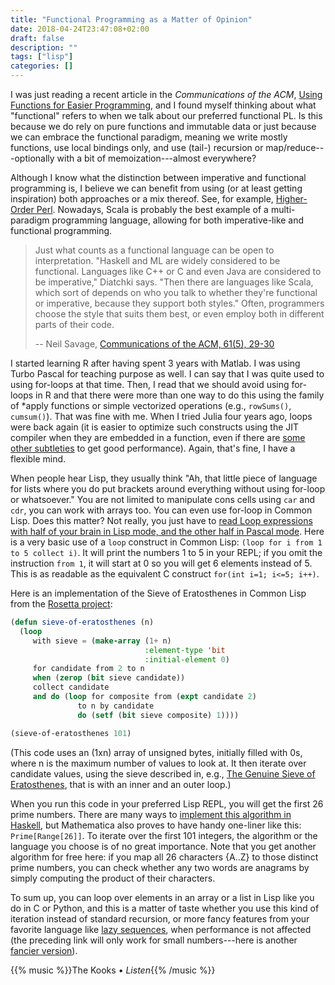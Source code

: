 ```yaml
---
title: "Functional Programming as a Matter of Opinion"
date: 2018-04-24T23:47:08+02:00
draft: false
description: ""
tags: ["lisp"]
categories: []
---
```


I was just reading a recent article in the *Communications of the ACM*, [Using Functions for Easier Programming](https://cacm.acm.org/magazines/2018/5/227202-using-functions-for-easier-programming/fulltext), and I found myself thinking about what "functional" refers to when we talk about our preferred functional PL. Is this because we do rely on pure functions and immutable data or just because we can embrace the functional paradigm, meaning we write mostly functions, use local bindings only, and use (tail-) recursion or map/reduce---optionally with a bit of memoization---almost everywhere? 

<!--more-->

Although I know what the distinction between imperative and functional programming is, I believe we can benefit from using (or at least getting inspiration) both approaches or a mix thereof. See, for example, [Higher-Order Perl](https://hop.perl.plover.com). Nowadays, Scala is probably the best example of a multi-paradigm programming language, allowing for both imperative-like and functional programming.

> Just what counts as a functional language can be open to interpretation. "Haskell and ML are widely considered to be functional. Languages like C++ or C and even Java are considered to be imperative," Diatchki says. "Then there are languages like Scala, which sort of depends on who you talk to whether they're functional or imperative, because they support both styles." Often, programmers choose the style that suits them best, or even employ both in different parts of their code.
>
> -- Neil Savage, [Communications of the ACM, 61(5), 29-30](https://cacm.acm.org/magazines/2018/5/227202-using-functions-for-easier-programming/fulltext)

I started learning R after having spent 3 years with Matlab. I was using Turbo Pascal for teaching purpose as well. I can say that I was quite used to using for-loops at that time. Then, I read that we should avoid using for-loops in R and that there were more than one way to do this using the family of *apply functions or simple vectorized operations (e.g., `rowSums()`, `cumsum()`). That was fine with me. When I tried Julia four years ago, loops were back again (it is easier to optimize such constructs using the JIT compiler when they are embedded in a function, even if there are [some other subtleties](https://docs.julialang.org/en/stable/manual/performance-tips/) to get good performance). Again, that's fine, I have a flexible mind. 

When people hear Lisp, they usually think "Ah, that little piece of language for lists where you do put brackets around everything without using for-loop or whatsoever." You are not limited to manipulate cons cells using `car` and `cdr`, you can work with arrays too. You can even use for-loop in Common Lisp. Does this matter? Not really, you just have to [read Loop expressions with half of your brain in Lisp mode, and the other half in Pascal mode](http://cl-cookbook.sourceforge.net/loop.html). Here is a very basic use of a `loop` construct in Common Lisp: `(loop for i from 1 to 5 collect i)`. It will print the numbers 1 to 5 in your REPL; if you omit the instruction `from 1`, it will start at 0 so you will get 6 elements instead of 5. This is as readable as the equivalent C construct `for(int i=1; i<=5; i++)`.

Here is an implementation of the Sieve of Eratosthenes in Common Lisp from the [Rosetta project](https://rosettacode.org/wiki/Sieve_of_Eratosthenes#Common_Lisp):

```lisp
(defun sieve-of-eratosthenes (n)
  (loop
     with sieve = (make-array (1+ n)
                              :element-type 'bit
                              :initial-element 0)
     for candidate from 2 to n
     when (zerop (bit sieve candidate))
     collect candidate
     and do (loop for composite from (expt candidate 2) 
               to n by candidate
               do (setf (bit sieve composite) 1))))

(sieve-of-eratosthenes 101)
```
(This code uses an (1xn) array of unsigned bytes, initially filled with 0s, where n is the maximum number of values to look at. It then iterate over candidate values, using the sieve described in, e.g., [The Genuine Sieve of Eratosthenes](https://www.cs.hmc.edu/~oneill/papers/Sieve-JFP.pdf), that is with an inner and an outer loop.)

When you run this code in your preferred Lisp REPL, you will get the first 26 prime numbers. There are many ways to [implement this algorithm in Haskell](https://wiki.haskell.org/Prime_numbers), but Mathematica also proves to have handy one-liner like this: `Prime[Range[26]]`. To iterate over the first 101 integers, the algorithm or the language you choose is of no great importance. Note that you get another algorithm for free here: if you map all 26 characters {A..Z} to those distinct prime numbers, you can check whether any two words are anagrams by simply computing the product of their characters.

To sum up, you can loop over elements in an array or a list in Lisp like you do in C or Python, and this is a matter of taste whether you use this kind of iteration instead of standard recursion, or more fancy features from your favorite language like [lazy sequences](http://clojuredocs.org/clojure.core/lazy-seq#example-542692d3c026201cdc326ff1), when performance is not affected (the preceding link will only work for small numbers---here is another [fancier version](https://stackoverflow.com/a/22668959)).

{{% music %}}The Kooks • *Listen*{{% /music %}}
